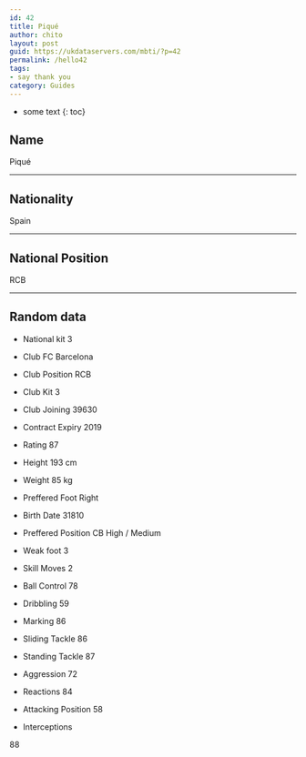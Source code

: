 ```yaml
---
id: 42
title: Piqué
author: chito
layout: post
guid: https://ukdataservers.com/mbti/?p=42
permalink: /hello42
tags:
- say thank you
category: Guides
---
```


* some text
{: toc}


## Name  
Piqué 

* * *

## Nationality  
Spain 

* * *

## National Position  
RCB 

* * *

## Random data 

  * National kit 
3 

  * Club 
FC Barcelona 

  * Club Position 
RCB 

  * Club Kit 
3 

  * Club Joining 
39630 

  * Contract Expiry 
2019 

  * Rating 
87 

  * Height 
193 cm 

  * Weight 
85 kg 

  * Preffered Foot 
Right 

  * Birth Date 
31810 

  * Preffered Position 
CB High / Medium 

  * Weak foot 
3 

  * Skill Moves 
2 

  * Ball Control 
78 

  * Dribbling 
59 

  * Marking 
86 

  * Sliding Tackle 
86 

  * Standing Tackle 
87 

  * Aggression 
72 

  * Reactions 
84 

  * Attacking Position 
58 

  * Interceptions 

88
